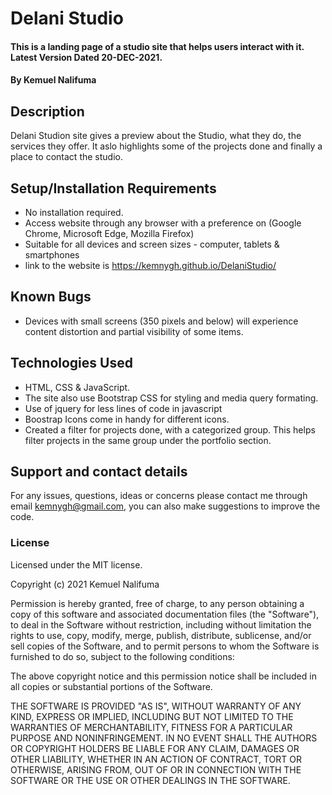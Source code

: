 # Delani Studio

#### This is a landing page of a studio site that helps users interact with it. Latest Version Dated 20-DEC-2021.

#### By Kemuel Nalifuma

## Description
Delani Studion site gives a preview about the Studio, what they do, the services they offer. It aslo highlights some of the projects
done and finally a place to contact the studio.

## Setup/Installation Requirements
* No installation required.
* Access website through any browser with a preference on (Google Chrome, Microsoft Edge, Mozilla Firefox)
* Suitable for all devices and screen sizes - computer, tablets & smartphones
* link to the website is https://kemnygh.github.io/DelaniStudio/


## Known Bugs
* Devices with small screens (350 pixels and below) will experience content distortion and partial visibility of some items.

## Technologies Used
* HTML, CSS & JavaScript.
* The site also use Bootstrap CSS for styling and media query formating.
* Use of jquery for less lines of code in javascript
* Boostrap Icons come in handy for different icons.
* Created a filter for projects done, with a categorized group. This helps filter projects in the same group under the portfolio section.

## Support and contact details
For any issues, questions, ideas or concerns please contact me through email kemnygh@gmail.com, you can also make suggestions to improve the code.

### License
Licensed under the MIT license.

Copyright (c) 2021 Kemuel Nalifuma

Permission is hereby granted, free of charge, to any person obtaining a copy
of this software and associated documentation files (the "Software"), to deal
in the Software without restriction, including without limitation the rights
to use, copy, modify, merge, publish, distribute, sublicense, and/or sell
copies of the Software, and to permit persons to whom the Software is
furnished to do so, subject to the following conditions:

The above copyright notice and this permission notice shall be included in all
copies or substantial portions of the Software.

THE SOFTWARE IS PROVIDED "AS IS", WITHOUT WARRANTY OF ANY KIND, EXPRESS OR
IMPLIED, INCLUDING BUT NOT LIMITED TO THE WARRANTIES OF MERCHANTABILITY,
FITNESS FOR A PARTICULAR PURPOSE AND NONINFRINGEMENT. IN NO EVENT SHALL THE
AUTHORS OR COPYRIGHT HOLDERS BE LIABLE FOR ANY CLAIM, DAMAGES OR OTHER
LIABILITY, WHETHER IN AN ACTION OF CONTRACT, TORT OR OTHERWISE, ARISING FROM,
OUT OF OR IN CONNECTION WITH THE SOFTWARE OR THE USE OR OTHER DEALINGS IN THE
SOFTWARE.